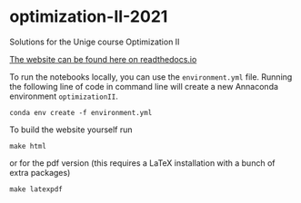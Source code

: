 # optimization-II-2021
Solutions for the Unige course Optimization II 

[The website can be found here on readthedocs.io](https://optimization-ii-2021.readthedocs.io/en/latest/)

To run the notebooks locally, you can use the `environment.yml` file. Running the following line of 
code in command line will create a new Annaconda environment `optimizationII`. 
```
conda env create -f environment.yml
```

To build the website yourself run
```
make html
```

or for the pdf version (this requires a LaTeX installation with a bunch of extra packages)
```
make latexpdf
```
